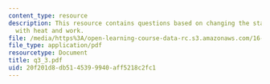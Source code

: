 ```yaml
---
content_type: resource
description: This resource contains questions based on changing the state of a system
  with heat and work.
file: /media/https%3A/open-learning-course-data-rc.s3.amazonaws.com/16-01-unified-engineering-i-ii-iii-iv-fall-2005-spring-2006/20f201d8db5145399940aff5218c2fc1_q3_3.pdf
file_type: application/pdf
resourcetype: Document
title: q3_3.pdf
uid: 20f201d8-db51-4539-9940-aff5218c2fc1
---
```

